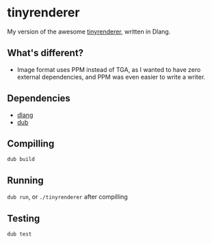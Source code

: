 # tinyrenderer

My version of the awesome [tinyrenderer](https://github.com/ssloy/tinyrenderer/wiki), written in Dlang.

## What's different?

- Image format uses PPM instead of TGA, as I wanted to have zero external dependencies, and PPM was even easier to write a writer.

## Dependencies

- [dlang](https://dlang.org/)
- [dub](https://code.dlang.org/)

## Compilling

`dub build`

## Running

`dub run`, or `./tinyrenderer` after compilling

## Testing

`dub test`